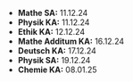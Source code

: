 - **Mathe SA:** 11.12.24
- **Physik KA:** 11.12.24
- **Ethik KA:** 12.12.24
- **Mathe Additum KA:** 16.12.24
- **Deutsch KA:** 17.12.24
- **Physik SA:** 19.12.24
- **Chemie KA:** 08.01.25